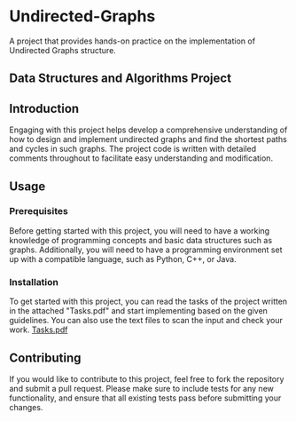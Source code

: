 # Undirected-Graphs
A project that provides hands-on practice on the implementation of Undirected Graphs structure.

## Data Structures and Algorithms Project
## Introduction

Engaging with this project helps develop a comprehensive understanding of how to design and implement undirected graphs and find the shortest paths and cycles in such graphs. The project code is written with detailed comments throughout to facilitate easy understanding and modification.

## Usage

### Prerequisites

Before getting started with this project, you will need to have a working knowledge of programming concepts and basic data structures such as graphs. Additionally, you will need to have a programming environment set up with a compatible language, such as Python, C++, or Java.

### Installation

To get started with this project, you can read the tasks of the project written in the attached "Tasks.pdf" and start implementing based on the given guidelines. You can also use the text files to scan the input and check your work. [Tasks.pdf](https://github.com/bmzantout/Undirected-Graphs/files/11221501/Tasks.pdf)



## Contributing

If you would like to contribute to this project, feel free to fork the repository and submit a pull request. Please make sure to include tests for any new functionality, and ensure that all existing tests pass before submitting your changes.
